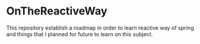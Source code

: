 # OnTheReactiveWay
This repository establish a roadmap in order to learn reactive way of spring and things that I planned for future to learn on this subject.
